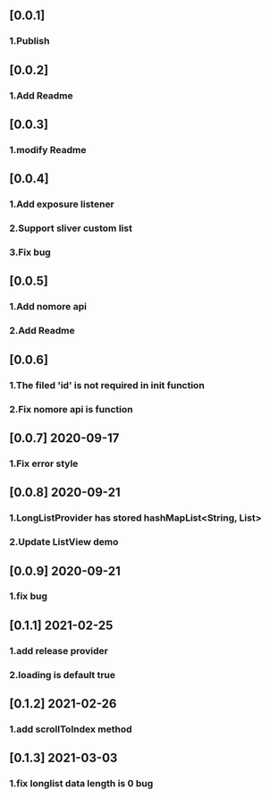 ## [0.0.1]

### 1.Publish

## [0.0.2]

### 1.Add Readme

## [0.0.3]

### 1.modify Readme

## [0.0.4]

### 1.Add exposure listener

### 2.Support sliver custom list

### 3.Fix bug

## [0.0.5]

### 1.Add nomore api

### 2.Add Readme

## [0.0.6]

### 1.The filed 'id' is not required in init function

### 2.Fix nomore api is function

## [0.0.7] 2020-09-17

### 1.Fix error style

## [0.0.8] 2020-09-21

### 1.LongListProvider has stored hashMapList<String, List>

### 2.Update ListView demo

## [0.0.9] 2020-09-21

### 1.fix bug

## [0.1.1] 2021-02-25

### 1.add release provider

### 2.loading is default true

## [0.1.2] 2021-02-26

### 1.add scrollToIndex method

## [0.1.3] 2021-03-03

### 1.fix longlist data length is 0 bug
